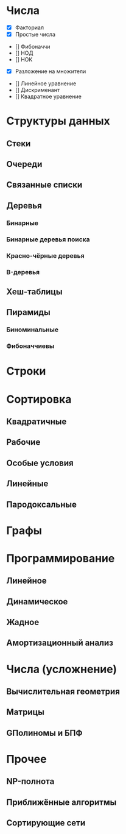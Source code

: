 # Числа
* [x] Факториал
* [x] Простые числа
* [] Фибоначчи
* [] НОД
* [] НОК
* [x] Разложение на множители
* [] Линейное уравнение
* [] Дискрименант
* [] Квадратное уравнение

# Структуры данных
## Стеки
## Очереди
## Связанные списки
## Деревья
### Бинарные
### Бинарные деревья поиска
### Красно-чёрные деревья
### B-деревья
## Хеш-таблицы
## Пирамиды
### Биноминальные
### Фибоначчиевы

# Строки

# Сортировка

## Квадратичные
## Рабочие
## Особые условия
## Линейные
## Пародоксальные

# Графы

# Программирование

## Линейное
## Динамическое
## Жадное
## Амортизационный анализ

#  Числа (усложнение)
## Вычислительная геометрия
## Матрицы
## GПолиномы и БПФ

#  Прочее
## NP-полнота
## Приближённые алгоритмы
## Сортирующие сети